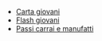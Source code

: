 * [Carta giovani](/soft/stand-alone/Carta-giovani/)
* [Flash giovani](/soft/stand-alone/Flash-giovani/)
* [Passi carrai e manufatti](/soft/stand-alone/Passi-carrai-e-manufatti/)
